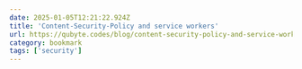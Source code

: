 ```yaml
---
date: 2025-01-05T12:21:22.924Z
title: 'Content-Security-Policy and service workers'
url: https://qubyte.codes/blog/content-security-policy-and-service-workers
category: bookmark
tags: ['security']
---
```

